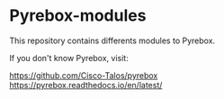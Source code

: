 # Pyrebox-modules
This repository contains differents modules to Pyrebox.

If you don't know Pyrebox, visit:

https://github.com/Cisco-Talos/pyrebox
https://pyrebox.readthedocs.io/en/latest/


